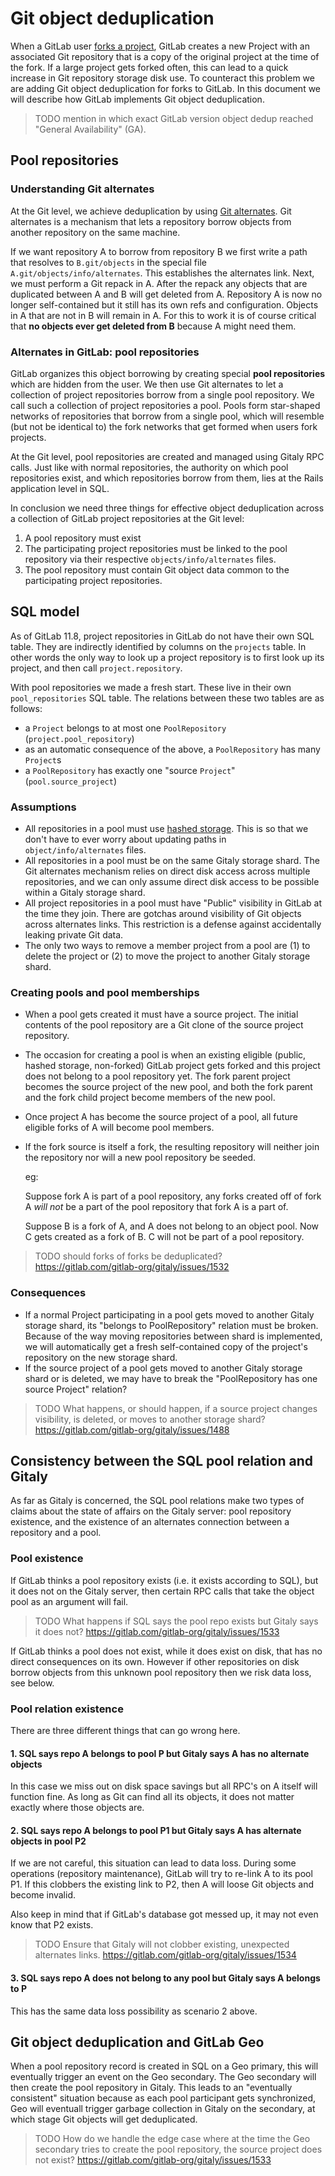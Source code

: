 # Git object deduplication

When a GitLab user [forks a project](../workflow/forking_workflow.md),
GitLab creates a new Project with an associated Git repository that is a
copy of the original project at the time of the fork. If a large project
gets forked often, this can lead to a quick increase in Git repository
storage disk use. To counteract this problem we are adding Git object
deduplication for forks to GitLab. In this document we will describe how
GitLab implements Git object deduplication.

> TODO mention in which exact GitLab version object dedup reached
> "General Availability" (GA).

## Pool repositories

### Understanding Git alternates

At the Git level, we achieve deduplication by using [Git
alternates](https://git-scm.com/docs/gitrepository-layout#gitrepository-layout-objects).
Git alternates is a mechanism that lets a repository borrow objects from
another repository on the same machine.

If we want repository A to borrow from repository B we first write a
path that resolves to `B.git/objects` in the special file
`A.git/objects/info/alternates`. This establishes the alternates link.
Next, we must perform a Git repack in A. After the repack any objects
that are duplicated between A and B will get deleted from A. Repository
A is now no longer self-contained but it still has its own refs and
configuration. Objects in A that are not in B will remain in A. For this
to work it is of course critical that **no objects ever get deleted from
B** because A might need them.

### Alternates in GitLab: pool repositories

GitLab organizes this object borrowing by creating special **pool
repositories** which are hidden from the user. We then use Git
alternates to let a collection of project repositories borrow from a
single pool repository. We call such a collection of project
repositories a pool. Pools form star-shaped networks of repositories
that borrow from a single pool, which will resemble (but not be
identical to) the fork networks that get formed when users fork
projects.

At the Git level, pool repositories are created and managed using Gitaly
RPC calls. Just like with normal repositories, the authority on which
pool repositories exist, and which repositories borrow from them, lies
at the Rails application level in SQL.

In conclusion we need three things for effective object deduplication
across a collection of GitLab project repositories at the Git level:

1.  A pool repository must exist
2.  The participating project repositories must be linked to the pool
    repository via their respective `objects/info/alternates` files.
3.  The pool repository must contain Git object data common to the
    participating project repositories.

## SQL model

As of GitLab 11.8, project repositories in GitLab do not have their own
SQL table. They are indirectly identified by columns on the `projects`
table. In other words the only way to look up a project repository is to
first look up its project, and then call `project.repository`.

With pool repositories we made a fresh start. These live in their own
`pool_repositories` SQL table. The relations between these two tables
are as follows:

-   a `Project` belongs to at most one `PoolRepository`
    (`project.pool_repository`)
-   as an automatic consequence of the above, a `PoolRepository` has
    many `Project`s
-   a `PoolRepository` has exactly one "source `Project`"
    (`pool.source_project`)

### Assumptions

-   All repositories in a pool must use [hashed
    storage](../administration/repository_storage_types.md). This is so
    that we don't have to ever worry about updating paths in
    `object/info/alternates` files.
-   All repositories in a pool must be on the same Gitaly storage shard.
    The Git alternates mechanism relies on direct disk access across
    multiple repositories, and we can only assume direct disk access to
    be possible within a Gitaly storage shard.
-   All project repositories in a pool must have "Public" visibility in
    GitLab at the time they join. There are gotchas around visibility of
    Git objects across alternates links. This restriction is a defense
    against accidentally leaking private Git data.
-   The only two ways to remove a member project from a pool are (1) to
    delete the project or (2) to move the project to another Gitaly
    storage shard.

### Creating pools and pool memberships

-   When a pool gets created it must have a source project. The initial
    contents of the pool repository are a Git clone of the source
    project repository.
-   The occasion for creating a pool is when an existing eligible
    (public, hashed storage, non-forked) GitLab project gets forked and
    this project does not belong to a pool repository yet. The fork
    parent project becomes the source project of the new pool, and both
    the fork parent and the fork child project become members of the new
    pool.
-   Once project A has become the source project of a pool, all future
    eligible forks of A will become pool members.
-   If the fork source is itself a fork, the resulting repository will
    neither join the repository nor will a new pool repository be
    seeded.

    eg:

    Suppose fork A is part of a pool repository, any forks created off
    of fork A *will not* be a part of the pool repository that fork A is
    a part of.

    Suppose B is a fork of A, and A does not belong to an object pool.
    Now C gets created as a fork of B. C will not be part of a pool
    repository.

> TODO should forks of forks be deduplicated?
> https://gitlab.com/gitlab-org/gitaly/issues/1532

### Consequences

-   If a normal Project participating in a pool gets moved to another
    Gitaly storage shard, its "belongs to PoolRepository" relation must
    be broken. Because of the way moving repositories between shard is
    implemented, we will automatically get a fresh self-contained copy
    of the project's repository on the new storage shard.
-   If the source project of a pool gets moved to another Gitaly storage
    shard or is deleted, we may have to break the "PoolRepository has
    one source Project" relation?

> TODO What happens, or should happen, if a source project changes
> visibility, is deleted, or moves to another storage shard?
> https://gitlab.com/gitlab-org/gitaly/issues/1488

## Consistency between the SQL pool relation and Gitaly

As far as Gitaly is concerned, the SQL pool relations make two types of
claims about the state of affairs on the Gitaly server: pool repository
existence, and the existence of an alternates connection between a
repository and a pool.

### Pool existence

If GitLab thinks a pool repository exists (i.e. it exists according to
SQL), but it does not on the Gitaly server, then certain RPC calls that
take the object pool as an argument will fail.

> TODO What happens if SQL says the pool repo exists but Gitaly says it
> does not? https://gitlab.com/gitlab-org/gitaly/issues/1533

If GitLab thinks a pool does not exist, while it does exist on disk,
that has no direct consequences on its own. However if other
repositories on disk borrow objects from this unknown pool repository
then we risk data loss, see below.

### Pool relation existence

There are three different things that can go wrong here.

#### 1. SQL says repo A belongs to pool P but Gitaly says A has no alternate objects

In this case we miss out on disk space savings but all RPC's on A itself
will function fine. As long as Git can find all its objects, it does not
matter exactly where those objects are.

#### 2. SQL says repo A belongs to pool P1 but Gitaly says A has alternate objects in pool P2

If we are not careful, this situation can lead to data loss. During some
operations (repository maintenance), GitLab will try to re-link A to its
pool P1. If this clobbers the existing link to P2, then A will loose Git
objects and become invalid.

Also keep in mind that if GitLab's database got messed up, it may not
even know that P2 exists.

> TODO Ensure that Gitaly will not clobber existing, unexpected
> alternates links. https://gitlab.com/gitlab-org/gitaly/issues/1534

#### 3. SQL says repo A does not belong to any pool but Gitaly says A belongs to P

This has the same data loss possibility as scenario 2 above.

## Git object deduplication and GitLab Geo

When a pool repository record is created in SQL on a Geo primary, this
will eventually trigger an event on the Geo secondary. The Geo secondary
will then create the pool repository in Gitaly. This leads to an
"eventually consistent" situation because as each pool participant gets
synchronized, Geo will eventuall trigger garbage collection in Gitaly on
the secondary, at which stage Git objects will get deduplicated.

> TODO How do we handle the edge case where at the time the Geo
> secondary tries to create the pool repository, the source project does
> not exist? https://gitlab.com/gitlab-org/gitaly/issues/1533

